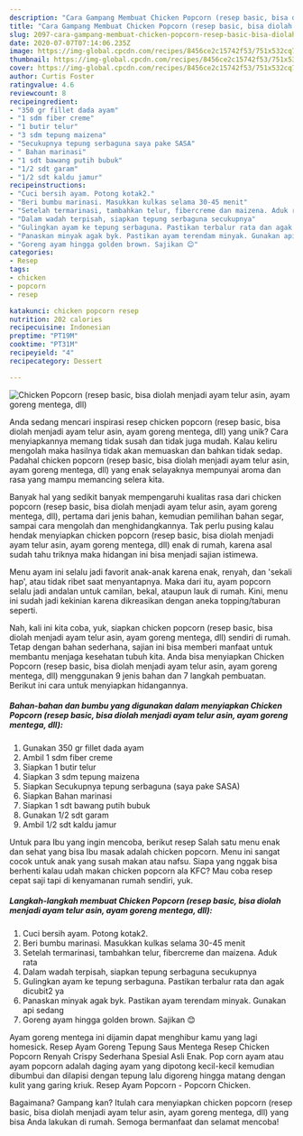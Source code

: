 ```yaml
---
description: "Cara Gampang Membuat Chicken Popcorn (resep basic, bisa diolah menjadi ayam telur asin, ayam goreng mentega, dll) yang Menggugah Selera"
title: "Cara Gampang Membuat Chicken Popcorn (resep basic, bisa diolah menjadi ayam telur asin, ayam goreng mentega, dll) yang Menggugah Selera"
slug: 2097-cara-gampang-membuat-chicken-popcorn-resep-basic-bisa-diolah-menjadi-ayam-telur-asin-ayam-goreng-mentega-dll-yang-menggugah-selera
date: 2020-07-07T07:14:06.235Z
image: https://img-global.cpcdn.com/recipes/8456ce2c15742f53/751x532cq70/chicken-popcorn-resep-basic-bisa-diolah-menjadi-ayam-telur-asin-ayam-goreng-mentega-dll-foto-resep-utama.jpg
thumbnail: https://img-global.cpcdn.com/recipes/8456ce2c15742f53/751x532cq70/chicken-popcorn-resep-basic-bisa-diolah-menjadi-ayam-telur-asin-ayam-goreng-mentega-dll-foto-resep-utama.jpg
cover: https://img-global.cpcdn.com/recipes/8456ce2c15742f53/751x532cq70/chicken-popcorn-resep-basic-bisa-diolah-menjadi-ayam-telur-asin-ayam-goreng-mentega-dll-foto-resep-utama.jpg
author: Curtis Foster
ratingvalue: 4.6
reviewcount: 8
recipeingredient:
- "350 gr fillet dada ayam"
- "1 sdm fiber creme"
- "1 butir telur"
- "3 sdm tepung maizena"
- "Secukupnya tepung serbaguna saya pake SASA"
- " Bahan marinasi"
- "1 sdt bawang putih bubuk"
- "1/2 sdt garam"
- "1/2 sdt kaldu jamur"
recipeinstructions:
- "Cuci bersih ayam. Potong kotak2."
- "Beri bumbu marinasi. Masukkan kulkas selama 30-45 menit"
- "Setelah termarinasi, tambahkan telur, fibercreme dan maizena. Aduk rata"
- "Dalam wadah terpisah, siapkan tepung serbaguna secukupnya"
- "Gulingkan ayam ke tepung serbaguna. Pastikan terbalur rata dan agak dicubit2 ya"
- "Panaskan minyak agak byk. Pastikan ayam terendam minyak. Gunakan api sedang"
- "Goreng ayam hingga golden brown. Sajikan 😊"
categories:
- Resep
tags:
- chicken
- popcorn
- resep

katakunci: chicken popcorn resep 
nutrition: 202 calories
recipecuisine: Indonesian
preptime: "PT19M"
cooktime: "PT31M"
recipeyield: "4"
recipecategory: Dessert

---
```



![Chicken Popcorn (resep basic, bisa diolah menjadi ayam telur asin, ayam goreng mentega, dll)](https://img-global.cpcdn.com/recipes/8456ce2c15742f53/751x532cq70/chicken-popcorn-resep-basic-bisa-diolah-menjadi-ayam-telur-asin-ayam-goreng-mentega-dll-foto-resep-utama.jpg)

Anda sedang mencari inspirasi resep chicken popcorn (resep basic, bisa diolah menjadi ayam telur asin, ayam goreng mentega, dll) yang unik? Cara menyiapkannya memang tidak susah dan tidak juga mudah. Kalau keliru mengolah maka hasilnya tidak akan memuaskan dan bahkan tidak sedap. Padahal chicken popcorn (resep basic, bisa diolah menjadi ayam telur asin, ayam goreng mentega, dll) yang enak selayaknya mempunyai aroma dan rasa yang mampu memancing selera kita.

Banyak hal yang sedikit banyak mempengaruhi kualitas rasa dari chicken popcorn (resep basic, bisa diolah menjadi ayam telur asin, ayam goreng mentega, dll), pertama dari jenis bahan, kemudian pemilihan bahan segar, sampai cara mengolah dan menghidangkannya. Tak perlu pusing kalau hendak menyiapkan chicken popcorn (resep basic, bisa diolah menjadi ayam telur asin, ayam goreng mentega, dll) enak di rumah, karena asal sudah tahu triknya maka hidangan ini bisa menjadi sajian istimewa.

Menu ayam ini selalu jadi favorit anak-anak karena enak, renyah, dan &#39;sekali hap&#39;, atau tidak ribet saat menyantapnya. Maka dari itu, ayam popcorn selalu jadi andalan untuk camilan, bekal, ataupun lauk di rumah. Kini, menu ini sudah jadi kekinian karena dikreasikan dengan aneka topping/taburan seperti.


Nah, kali ini kita coba, yuk, siapkan chicken popcorn (resep basic, bisa diolah menjadi ayam telur asin, ayam goreng mentega, dll) sendiri di rumah. Tetap dengan bahan sederhana, sajian ini bisa memberi manfaat untuk membantu menjaga kesehatan tubuh kita. Anda bisa menyiapkan Chicken Popcorn (resep basic, bisa diolah menjadi ayam telur asin, ayam goreng mentega, dll) menggunakan 9 jenis bahan dan 7 langkah pembuatan. Berikut ini cara untuk menyiapkan hidangannya.

<!--inarticleads1-->

##### Bahan-bahan dan bumbu yang digunakan dalam menyiapkan Chicken Popcorn (resep basic, bisa diolah menjadi ayam telur asin, ayam goreng mentega, dll):

1. Gunakan 350 gr fillet dada ayam
1. Ambil 1 sdm fiber creme
1. Siapkan 1 butir telur
1. Siapkan 3 sdm tepung maizena
1. Siapkan Secukupnya tepung serbaguna (saya pake SASA)
1. Siapkan  Bahan marinasi
1. Siapkan 1 sdt bawang putih bubuk
1. Gunakan 1/2 sdt garam
1. Ambil 1/2 sdt kaldu jamur


Untuk para Ibu yang ingin mencoba, berikut resep Salah satu menu enak dan sehat yang bisa Ibu masak adalah chicken popcorn. Menu ini sangat cocok untuk anak yang susah makan atau nafsu. Siapa yang nggak bisa berhenti kalau udah makan chicken popcorn ala KFC? Mau coba resep cepat saji tapi di kenyamanan rumah sendiri, yuk. 

<!--inarticleads2-->

##### Langkah-langkah membuat Chicken Popcorn (resep basic, bisa diolah menjadi ayam telur asin, ayam goreng mentega, dll):

1. Cuci bersih ayam. Potong kotak2.
1. Beri bumbu marinasi. Masukkan kulkas selama 30-45 menit
1. Setelah termarinasi, tambahkan telur, fibercreme dan maizena. Aduk rata
1. Dalam wadah terpisah, siapkan tepung serbaguna secukupnya
1. Gulingkan ayam ke tepung serbaguna. Pastikan terbalur rata dan agak dicubit2 ya
1. Panaskan minyak agak byk. Pastikan ayam terendam minyak. Gunakan api sedang
1. Goreng ayam hingga golden brown. Sajikan 😊


Ayam goreng mentega ini dijamin dapat menghibur kamu yang lagi homesick. Resep Ayam Goreng Tepung Saus Mentega Resep Chicken Popcorn Renyah Crispy Sederhana Spesial Asli Enak. Pop corn ayam atau ayam popcorn adalah daging ayam yang dipotong kecil-kecil kemudian dibumbui dan dilapisi dengan tepung lalu digoreng hingga matang dengan kulit yang garing kriuk. Resep Ayam Popcorn - Popcorn Chicken. 

Bagaimana? Gampang kan? Itulah cara menyiapkan chicken popcorn (resep basic, bisa diolah menjadi ayam telur asin, ayam goreng mentega, dll) yang bisa Anda lakukan di rumah. Semoga bermanfaat dan selamat mencoba!
